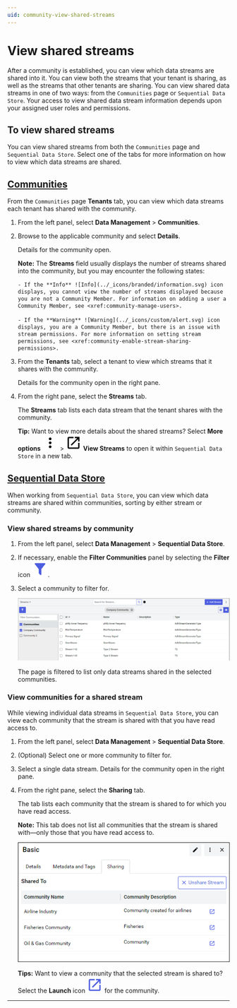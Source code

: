 ```yaml
---
uid: community-view-shared-streams
---
```


# View shared streams 

After a community is established, you can view which data streams are shared into it. You can view both the streams that your tenant is sharing, as well as the streams that other tenants are sharing. You can view shared data streams in one of two ways: from the `Communities` page or `Sequential Data Store`. Your access to view shared data stream information depends upon your assigned user roles and permissions.

## To view shared streams

You can view shared streams from both the `Communities` page and `Sequential Data Store`. Select one of the tabs for more information on how to view which data streams are shared.

## [Communities](#tab/communities)

From the `Communities` page **Tenants** tab, you can view which data streams each tenant has shared with the community.

1. From the left panel, select **Data Management** > **Communities**.

1. Browse to the applicable community and select **Details**.

    Details for the community open.

    **Note:** The **Streams** field usually displays the number of streams shared into the community, but you may encounter the following states:
            
       - If the **Info** ![Info](../_icons/branded/information.svg) icon displays, you cannot view the number of streams displayed because you are not a Community Member. For information on adding a user a Community Member, see <xref:community-manage-users>.
       
       - If the **Warning** ![Warning](../_icons/custom/alert.svg) icon displays, you are a Community Member, but there is an issue with stream permissions. For more information on setting stream permissions, see <xref:community-enable-stream-sharing-permissions>.
    
1. From the **Tenants** tab, select a tenant to view which streams that it shares with the community.

    Details for the community open in the right pane. 

1. From the right pane, select the **Streams** tab.

    The **Streams** tab lists each data stream that the tenant shares with the community. 

    **Tip:** Want to view more details about the shared streams? Select **More options** ![More options icon](../_icons/default/dots-vertical.svg) > **![Launch icon](../_icons/default/launch.svg) View Streams** to open it within `Sequential Data Store` in a new tab.

## [Sequential Data Store](#tab/sds)

When working from `Sequential Data Store`, you can view which data streams are shared within communities, sorting by either stream or community.

### View shared streams by community

1. From the left panel, select **Data Management** > **Sequential Data Store**.

1. If necessary, enable the **Filter Communities** panel by selecting the **Filter** icon ![Filter icon](../_icons/branded/filter.svg).

1. Select a community to filter for.

    ![Filter communities](images/filter-pane.png)

    The page is filtered to list only data streams shared in the selected communities.

### View communities for a shared stream

While viewing individual data streams in `Sequential Data Store`, you can view each community that the stream is shared with that you have read access to.

1. From the left panel, select **Data Management** > **Sequential Data Store**.

1. (Optional) Select one or more community to filter for.

1. Select a single data stream. Details for the community open in the right pane.

1. From the right pane, select the **Sharing** tab.

    The tab lists each community that the stream is shared to for which you have read access.  

    **Note:**  This tab does not list all communities that the stream is shared with—only those that you have read access to.
    
    ![Sharing tab](images/communities-sharing-tab-sds.png)

    **Tips:** Want to view a community that the selected stream is shared to? Select the **Launch** icon ![Launch icon](../_icons/branded/launch.svg) for the community.

***
